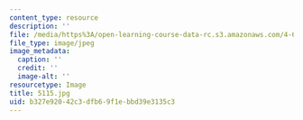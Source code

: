 ```yaml
---
content_type: resource
description: ''
file: /media/https%3A/open-learning-course-data-rc.s3.amazonaws.com/4-614-religious-architecture-and-islamic-cultures-fall-2002/b327e92042c3dfb69f1ebbd39e3135c3_5115.jpg
file_type: image/jpeg
image_metadata:
  caption: ''
  credit: ''
  image-alt: ''
resourcetype: Image
title: 5115.jpg
uid: b327e920-42c3-dfb6-9f1e-bbd39e3135c3
---
```

